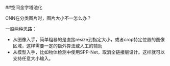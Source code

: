 ##空间金字塔池化

CNN在分类图片时，图片大小不一怎么办？

一般两种思路：

- 从图像入手，简单粗暴的是直接resize到指定大小，或者crop特定位置的图像区域，这样需要一定的额外算法或人工的辅助
- 从模型入手，比如物体检测中使用SPP-Net，取消全链接层设计。这样就可以支持任意大小输入。